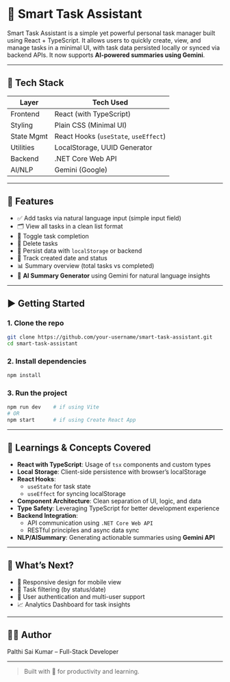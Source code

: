 # 🧠 Smart Task Assistant

Smart Task Assistant is a simple yet powerful personal task manager built using React + TypeScript. It allows users to quickly create, view, and manage tasks in a minimal UI, with task data persisted locally or synced via backend APIs. It now supports **AI-powered summaries using Gemini**.

---

## 🚀 Tech Stack

| Layer       | Tech Used                           |
|-------------|-------------------------------------|
| Frontend    | React (with TypeScript)             |
| Styling     | Plain CSS (Minimal UI)              |
| State Mgmt  | React Hooks (`useState`, `useEffect`) |
| Utilities   | LocalStorage, UUID Generator        |
| Backend     | .NET Core Web API                   |
| AI/NLP      | Gemini (Google)                     |

---

## 🎯 Features

- ✅ Add tasks via natural language input (simple input field)
- 🗂️ View all tasks in a clean list format
- 🔁 Toggle task completion
- 🧹 Delete tasks
- 💾 Persist data with `localStorage` or backend
- 📅 Track created date and status
- 📊 Summary overview (total tasks vs completed)
- 🤖 **AI Summary Generator** using Gemini for natural language insights

---

## ▶️ Getting Started

### 1. Clone the repo

```bash
git clone https://github.com/your-username/smart-task-assistant.git
cd smart-task-assistant
```

### 2. Install dependencies

```bash
npm install
```

### 3. Run the project

```bash
npm run dev    # if using Vite
# OR
npm start      # if using Create React App
```

---

## 🧠 Learnings & Concepts Covered

- **React with TypeScript**: Usage of `tsx` components and custom types
- **Local Storage**: Client-side persistence with browser’s localStorage
- **React Hooks**:
  - `useState` for task state
  - `useEffect` for syncing localStorage
- **Component Architecture**: Clean separation of UI, logic, and data
- **Type Safety**: Leveraging TypeScript for better development experience
- **Backend Integration**: 
  - API communication using `.NET Core Web API`
  - RESTful principles and async data sync
- **NLP/AISummary**: Generating actionable summaries using **Gemini API**

---

## 🌟 What’s Next?

- 📱 Responsive design for mobile view
- 🔎 Task filtering (by status/date)
- 🔐 User authentication and multi-user support
- 📈 Analytics Dashboard for task insights

---

## 🧑‍💻 Author

Palthi Sai Kumar – Full-Stack Developer  

---

> Built with 💙 for productivity and learning.
